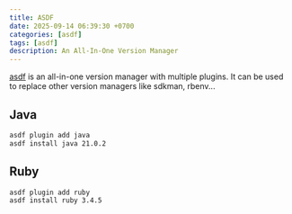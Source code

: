 ```yaml
---
title: ASDF
date: 2025-09-14 06:39:30 +0700
categories: [asdf]
tags: [asdf]
description: An All-In-One Version Manager
---
```


[asdf](https://asdf-vm.com) is an all-in-one version manager with multiple
plugins. It can be used to replace other version managers like sdkman, rbenv...

## Java

```bash
asdf plugin add java
asdf install java 21.0.2
```

## Ruby

```bash
asdf plugin add ruby 
asdf install ruby 3.4.5
```
